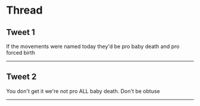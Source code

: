 # Thread

## Tweet 1

If the movements were named today they'd be pro baby death and pro forced birth

---

## Tweet 2

You don't get it we're not pro ALL baby death. Don't be obtuse

---

